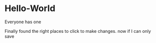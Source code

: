 # Hello-World
Everyone has one

Finally found the right places to click to make changes. 
now if I can only save
